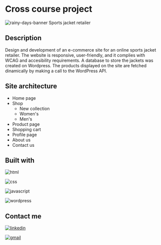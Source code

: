 # Cross course project

![rainy-days-banner](https://user-images.githubusercontent.com/76968122/171177081-52559609-b66a-4b99-81b1-8ad999788714.png)
Sports jacket retailer

## Description

Design and development of an e-commerce site for an online sports jacket retailer. The website is responsive, user-friendly, and it complies with WCAG and accesibility requirements. A database to store the jackets was created on Wordpress. The products displayed on the site are fetched dinamically by making a call to the WordPress API.

## Site architecture

- Home page
- Shop
  - New collection
  - Women's
  - Men's
- Product page
- Shopping cart
- Profile page
- About us
- Contact us

## Built with

![html](https://img.shields.io/badge/HTML5-E34F26?style=for-the-badge&logo=html5&logoColor=white)

![css](https://img.shields.io/badge/CSS3-1572B6?style=for-the-badge&logo=css3&logoColor=white)

![javascript](https://img.shields.io/badge/JavaScript-323330?style=for-the-badge&logo=javascript&logoColor=F7DF1E)

![wordpress](https://img.shields.io/badge/Wordpress-21759B?style=for-the-badge&logo=wordpress&logoColor=white)

## Contact me

[![linkedin](https://img.shields.io/badge/LinkedIn-0077B5?style=for-the-badge&logo=linkedin&logoColor=white)](https://www.linkedin.com/in/melisa-zorraindo-81719618b/)

[![gmail](https://img.shields.io/badge/Gmail-D14836?style=for-the-badge&logo=gmail&logoColor=white)](mailto:melisa.zorraindo@gmail.com)
